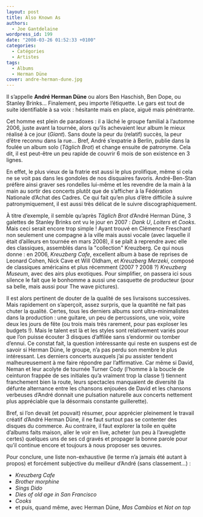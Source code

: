 ```yaml
---
layout: post
title: Also Known As
authors:
  - Joe Gantdelaine
wordpress_id: 199
date: "2008-03-26 01:52:33 +0100"
categories:
  - Catégories
  - Artistes
tags:
  - Albums
  - Herman Düne
cover: andre-herman-dune.jpg
---
```


Il s’appelle **André Herman Düne** ou alors Ben Haschish, Ben Dope, ou Stanley
Brinks… Finalement, peu importe l’étiquette. Le gars est tout de suite
identifiable à sa voix : hésitante mais en place, aiguë mais pénétrante.

Cet homme est plein de paradoxes : il a lâché le groupe familial à l’automne
2006, juste avant la tournée, alors qu’ils achevaient leur album le mieux
réalisé à ce jour (_Giant_). Sans doute la peur du (relatif) succès, la peur
d’être reconnu dans la rue… Bref, André s’expatrie à Berlin, publie dans la
foulée un album solo (_Täglich Brot_) et change ensuite de patronyme. Cela dit,
il est peut-être un peu rapide de couvrir 6 mois de son existence en 3 lignes.

En effet, le plus vieux de la fratrie est aussi le plus prolifique, même si cela
ne se voit pas dans les gondoles de nos disquaires favoris. André-Ben-Stan
préfère ainsi graver ses rondelles lui-même et les revendre de la main à la main
au sortir des concerts plutôt que de s’afficher à la Fédération Nationale
d’Achat des Cadres. Ce qui fait qu’en plus d’être difficile à suivre
patronymiquement, il est aussi très délicat de le suivre discographiquement.

À titre d’exemple, il semble qu’après _Täglich Brot_ d’André Herman Düne, 3
galettes de Stanley Brinks ont vu le jour en 2007 : _Dank U_, _Loiters_ et
_Cooks_. Mais ceci serait encore trop simple ! Ayant trouvé en Clémence
Freschard non seulement une compagne à la ville mais aussi vocale (avec laquelle
il était d’ailleurs en tournée en mars 2008), il se plaît à reprendre avec elle
des classiques, assemblés dans la "collection" Kreuzberg. Ce qui nous donne : en
2006, _Kreuzberg Cafe_, excellent album à base de reprises de Leonard Cohen,
Nick Cave et Will Oldham, et _Kreuzberg Merzeki_, composé de classiques
américains et plus récemment (2007 ? 2008 ?) _Kreuzberg Museum_, avec des airs
plus exotiques. Pour simplifier, on passera ici sous silence le fait que le
bonhomme a aussi une casquette de producteur (pour sa belle, mais aussi pour The
wave pictures).

Il est alors pertinent de douter de la qualité de ses livraisons successives.
Mais rapidement on s’aperçoit, assez surpris, que la quantité ne fait pas chuter
la qualité. Certes, tous les derniers albums sont ultra-minimalistes dans la
production : une guitare, un peu de percussions, une voix, voire deux les jours
de fête (ou trois mais très rarement, pour pas exploser les budgets !). Mais le
talent est là et les styles sont relativement variés pour que l’on puisse
écouter 3 disques d’affilée sans s’endormir ou tomber d’ennui. Ce constat fait,
la question intéressante qui reste en suspens est de savoir si Herman Düne, le
groupe, n’a pas perdu son membre le plus intéressant. Les derniers concerts
auxquels j’ai pu assister tendent malheureusement à me faire répondre par
l’affirmative. Car même si David, Neman et leur acolyte de tournée Turner Cody
(l’homme à la boucle de ceinturon frappée de ses initiales qu’a vraiment trop la
classe !) tiennent franchement bien la route, leurs spectacles manquaient de
diversité (la défunte alternance entre les chansons enjouées de David et les
chansons verbeuses d’André donnait une pulsation naturelle aux concerts
nettement plus appréciable que la désormais constante guillerette).

Bref, si l’on devait (et pouvait) résumer, pour apprécier pleinement le travail
créatif d’André Herman Düne, il ne faut surtout pas se contenter des disques du
commerce. Au contraire, il faut explorer la toile en quête d’albums faits
maison, aller le voir en live, acheter (un peu à l’aveuglette certes) quelques
uns de ses cd gravés et propager la bonne parole pour qu’il continue encore et
toujours à nous proposer ses œuvres.

Pour conclure, une liste non-exhaustive (le terme n’a jamais été autant à
propos) et forcément subjective du meilleur d’André (sans classement…) :

- _Kreuzberg Cafe_
- _Brother morphine_
- _Sings Dido_
- _Dies of old age in San Francisco_
- _Cooks_
- et puis, quand même, avec Herman Düne, _Mas Cambios_ et _Not on top_
